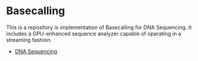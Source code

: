 # Basecalling
This is a repository is implementation of Basecalling for DNA Sequencing. It includes a GPU-enhanced sequence analyzer capable of operating in a streaming fashion.  

* [DNA Sequencing](https://github.com/roksanaShimu/Basecalling/blob/main/thread_reading_binary_file.cuh)
